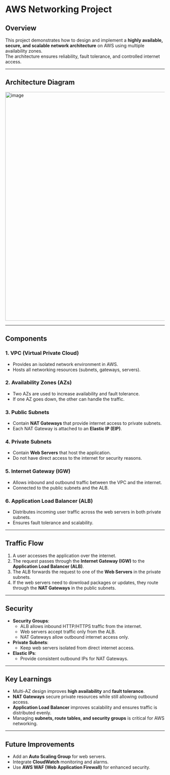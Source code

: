 # AWS Networking Project

## Overview
This project demonstrates how to design and implement a **highly available, secure, and scalable network architecture** on AWS using multiple availability zones.  
The architecture ensures reliability, fault tolerance, and controlled internet access.

---

## Architecture Diagram
<img width="940" height="722" alt="image" src="https://github.com/user-attachments/assets/5f0560a8-fc63-45dc-918b-88a590052037" />


---

## Components

### 1. VPC (Virtual Private Cloud)
- Provides an isolated network environment in AWS.
- Hosts all networking resources (subnets, gateways, servers).

### 2. Availability Zones (AZs)
- Two AZs are used to increase availability and fault tolerance.
- If one AZ goes down, the other can handle the traffic.

### 3. Public Subnets
- Contain **NAT Gateways** that provide internet access to private subnets.
- Each NAT Gateway is attached to an **Elastic IP (EIP)**.

### 4. Private Subnets
- Contain **Web Servers** that host the application.
- Do not have direct access to the internet for security reasons.

### 5. Internet Gateway (IGW)
- Allows inbound and outbound traffic between the VPC and the internet.
- Connected to the public subnets and the ALB.

### 6. Application Load Balancer (ALB)
- Distributes incoming user traffic across the web servers in both private subnets.
- Ensures fault tolerance and scalability.

---

## Traffic Flow
1. A user accesses the application over the internet.  
2. The request passes through the **Internet Gateway (IGW)** to the **Application Load Balancer (ALB)**.  
3. The ALB forwards the request to one of the **Web Servers** in the private subnets.  
4. If the web servers need to download packages or updates, they route through the **NAT Gateways** in the public subnets.  

---

## Security
- **Security Groups**:  
  - ALB allows inbound HTTP/HTTPS traffic from the internet.  
  - Web servers accept traffic only from the ALB.  
  - NAT Gateways allow outbound internet access only.  
- **Private Subnets**:  
  - Keep web servers isolated from direct internet access.  
- **Elastic IPs**:  
  - Provide consistent outbound IPs for NAT Gateways.  

---

## Key Learnings
- Multi-AZ design improves **high availability** and **fault tolerance**.  
- **NAT Gateways** secure private resources while still allowing outbound access.  
- **Application Load Balancer** improves scalability and ensures traffic is distributed evenly.  
- Managing **subnets, route tables, and security groups** is critical for AWS networking.  

---

## Future Improvements
- Add an **Auto Scaling Group** for web servers.  
- Integrate **CloudWatch** monitoring and alarms.  
- Use **AWS WAF (Web Application Firewall)** for enhanced security.  
